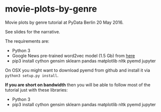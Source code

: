 # movie-plots-by-genre
Movie plots by genre tutorial at PyData Berlin 20 May 2016. 

See slides for the narrative.

The requirements are:

- Python 3
- Google News pre-trained word2vec model (1.5 Gb) from [here]( https://drive.google.com/file/d/0B7XkCwpI5KDYNlNUTTlSS21pQmM/edit?usp=sharing)
- pip3 install cython gensim sklearn pandas matplotlib nltk pyemd jupyter

On OSX you might want to download pyemd from github and install it via `python3 setup.py install`.

__If you are short on bandwidth__ then you will be able to follow most of the tutorial just with these libraries:

- Python 3
- pip3 install cython gensim sklearn pandas matplotlib nltk pyemd jupyter
